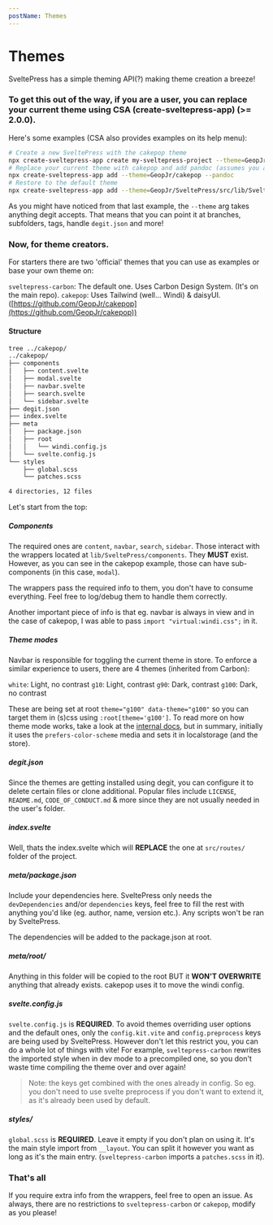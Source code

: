 ```yaml
---
postName: Themes
---
```


# Themes

SveltePress has a simple theming API(?) making theme creation a breeze!

### To get this out of the way, if you are a user, you can replace your current theme using CSA (create-sveltepress-app) (>= 2.0.0).

Here's some examples (CSA also provides examples on its help menu):

```bash
# Create a new SveltePress with the cakepop theme
npx create-sveltepress-app create my-sveltepress-project --theme=GeopJr/cakepop
# Replace your current theme with cakepop and add pandoc (assumes you are at the root of your Sveltepress project)
npx create-sveltepress-app add --theme=GeopJr/cakepop --pandoc
# Restore to the default theme
npx create-sveltepress-app add --theme=GeopJr/SveltePress/src/lib/SveltePress/theme/
```

As you might have noticed from that last example, the `--theme` arg takes anything degit accepts.
That means that you can point it at branches, subfolders, tags, handle `degit.json` and more!

### Now, for theme creators.

For starters there are two 'official' themes that you can use as examples or base your own theme on:

`sveltepress-carbon`: The default one. Uses Carbon Design System. (It's on the main repo).
`cakepop`: Uses Tailwind (well... Windi) & daisyUI. ([https://github.com/GeopJr/cakepop](https://github.com/GeopJr/cakepop))

#### Structure

```bash
tree ../cakepop/
../cakepop/
├── components
│   ├── content.svelte
│   ├── modal.svelte
│   ├── navbar.svelte
│   ├── search.svelte
│   └── sidebar.svelte
├── degit.json
├── index.svelte
├── meta
│   ├── package.json
│   ├── root
│   │   └── windi.config.js
│   └── svelte.config.js
└── styles
    ├── global.scss
    └── patches.scss

4 directories, 12 files
```

Let's start from the top:

##### Components

The required ones are `content`, `navbar`, `search`, `sidebar`. Those interact with the wrappers located at `lib/SveltePress/components`.
They **MUST** exist. However, as you can see in the cakepop example, those can have sub-components (in this case, `modal`).

The wrappers pass the required info to them, you don't have to consume everything. Feel free to log/debug them to handle them correctly.

Another important piece of info is that eg. navbar is always in view and in the case of cakepop, I was able to pass `import "virtual:windi.css";` in it.

##### Theme modes

Navbar is responsible for toggling the current theme in store. To enforce a similar experience to users, there are 4 themes (inherited from Carbon):

`white`: Light, no contrast
`g10`: Light, contrast
`g90`: Dark, contrast
`g100`: Dark, no contrast

These are being set at root `theme="g100" data-theme="g100"` so you can target them in (s)css using `:root[theme='g100']`.
To read more on how theme mode works, take a look at the [internal docs](https://sveltepress.geopjr.dev/internals/01%20-%20SveltePress/07%20-%20Theme), but in summary, initially it uses the `prefers-color-scheme` media and sets it in localstorage (and the store).

##### degit.json

Since the themes are getting installed using degit, you can configure it to delete certain files or clone additional. Popular files include `LICENSE`, `README.md`, `CODE_OF_CONDUCT.md` & more since they are not usually needed in the user's folder.

##### index.svelte

Well, thats the index.svelte which will **REPLACE** the one at `src/routes/` folder of the project.

##### meta/package.json

Include your dependencies here. SveltePress only needs the `devDependencies` and/or `dependencies` keys, feel free to fill the rest with anything you'd like (eg. author, name, version etc.). Any scripts won't be ran by SveltePress.

The dependencies will be added to the package.json at root.

##### meta/root/

Anything in this folder will be copied to the root BUT it **WON'T OVERWRITE** anything that already exists. cakepop uses it to move the windi config.

##### svelte.config.js

`svelte.config.js` is **REQUIRED**.
To avoid themes overriding user options and the default ones, only the `config.kit.vite` and `config.preprocess` keys are being used by SveltePress.
However don't let this restrict you, you can do a whole lot of things with vite! For example, `sveltepress-carbon` rewrites the imported style when in dev mode to a precompiled one, so you don't waste time compiling the theme over and over again!

> Note: the keys get combined with the ones already in config. So eg. you don't need to use svelte preprocess if you don't want to extend it, as it's already been used by default.

##### styles/

`global.scss` is **REQUIRED**.
Leave it empty if you don't plan on using it.
It's the main style import from `__layout`. You can split it however you want as long as it's the main entry. (`sveltepress-carbon` imports a `patches.scss` in it).

### That's all

If you require extra info from the wrappers, feel free to open an issue.
As always, there are no restrictions to `sveltepress-carbon` or `cakepop`, modify as you please!
